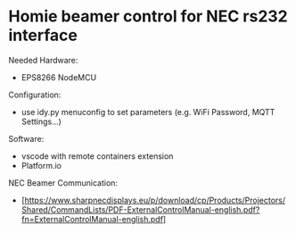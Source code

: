 # Homie beamer control for NEC rs232 interface 

Needed Hardware:
* EPS8266 NodeMCU

Configuration:
* use idy.py menuconfig to set parameters (e.g. WiFi Password, MQTT Settings...)

Software:
* vscode with remote containers extension 
* Platform.io

NEC Beamer Communication:
* [https://www.sharpnecdisplays.eu/p/download/cp/Products/Projectors/Shared/CommandLists/PDF-ExternalControlManual-english.pdf?fn=ExternalControlManual-english.pdf]
